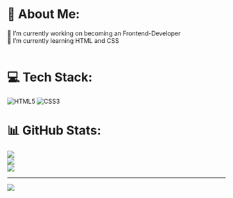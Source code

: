 # 💫 About Me:
🔭 I’m currently working on becoming an Frontend-Developer<br>🌱 I’m currently learning HTML and CSS <br><br>


# 💻 Tech Stack:
![HTML5](https://img.shields.io/badge/html5-%23E34F26.svg?style=for-the-badge&logo=html5&logoColor=white) ![CSS3](https://img.shields.io/badge/css3-%231572B6.svg?style=for-the-badge&logo=css3&logoColor=white)
# 📊 GitHub Stats:
![](https://github-readme-stats.vercel.app/api?username=Lisayl1688&theme=dark&hide_border=false&include_all_commits=false&count_private=false)<br/>
![](https://github-readme-streak-stats.herokuapp.com/?user=Lisayl1688&theme=dark&hide_border=false)<br/>
![](https://github-readme-stats.vercel.app/api/top-langs/?username=Lisayl1688&theme=dark&hide_border=false&include_all_commits=false&count_private=false&layout=compact)

---
[![](https://visitcount.itsvg.in/api?id=Lisayl1688&icon=0&color=0)](https://visitcount.itsvg.in)

<!-- Proudly created with GPRM ( https://gprm.itsvg.in ) -->
